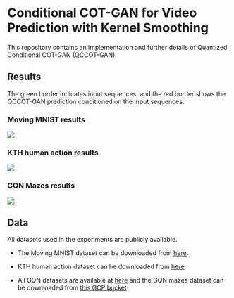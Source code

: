 # Conditional COT-GAN for Video Prediction with Kernel Smoothing

This repository contains an implementation and further details of Quantized Conditional COT-GAN (QCCOT-GAN).

## Results

The green border indicates input sequences, and the red border shows the QCCOT-GAN prediction conditioned on the input sequences. 

### Moving MNIST results
![](./gifs/merged_mmnist.gif)

### KTH human action results
![](./gifs/kth_lowpdi.gif)

### GQN Mazes results
![](./gifs/merged_mazes_lowdpi.gif)


## Data 

All datasets used in the experiments are publicly available.  

- The Moving MNIST dataset can be downloaded from [here](http://www.cs.toronto.edu/~nitish/unsupervised_video/).

- KTH human action dataset can be downloaded from [here](https://www.csc.kth.se/cvap/actions/). 

- All GQN datasets are available at [here](https://github.com/deepmind/gqn-datasets) and the GQN mazes dataset can be downloaded from [this GCP bucket](https://console.cloud.google.com/storage/browser/gqn-dataset/mazes?pageState=(%22StorageObjectListTable%22:(%22f%22:%22%255B%255D%22))&prefix=&forceOnObjectsSortingFiltering=false). 
